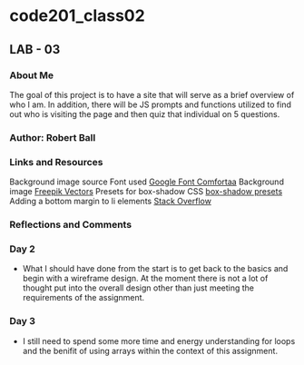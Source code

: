 # code201_class02

## LAB - 03

### About Me

The goal of this project is to have a site that will serve as a brief overview of who I am. In addition, there will be JS prompts and functions utilized to find out who is visiting the page and then quiz that individual on 5 questions.

### Author: Robert Ball

### Links and Resources

Background image source
Font used [Google Font Comfortaa](https://fonts.google.com/specimen/Comfortaa)
Background image [Freepik Vectors](https://www.freepik.com/vectors/polygon-shape)
Presets for box-shadow CSS [box-shadow presets](https://getcssscan.com/css-box-shadow-examples)
Adding a bottom margin to li elements [Stack Overflow](https://stackoverflow.com/questions/11903773/add-space-between-li-elements)

### Reflections and Comments

### Day 2

- What I should have done from the start is to get back to the basics and begin with a wireframe design.  At the moment there is not a lot of thought put into the overall design other than just meeting the requirements of the assignment.

### Day 3

- I still need to spend some more time and energy understanding for loops and the benifit of using arrays within the context of this assignment.
